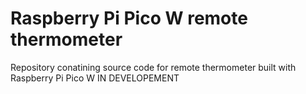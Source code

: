 # Raspberry Pi Pico W remote thermometer 
Repository conatining source code for remote thermometer built with Raspberry Pi Pico W
IN DEVELOPEMENT
